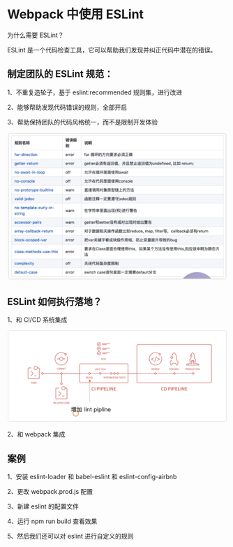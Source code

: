 # Webpack 中使用 ESLint

为什么需要 ESLint？

ESLint 是一个代码检查工具，它可以帮助我们发现并纠正代码中潜在的错误。

## 制定团队的 ESLint 规范：

1、不重复造轮子，基于 eslint:recommended 规则集，进行改进

2、能够帮助发现代码错误的规则，全部开启

3、帮助保持团队的代码风格统一，而不是限制开发体验

![](../README_files/iShot_2023-08-08_15.00.35.png)

## ESLint 如何执行落地？

1、和 CI/CD 系统集成

![](../README_files/iShot_2023-08-08_15.04.36.png)

2、和 webpack 集成

## 案例

1、安装 eslint-loader 和 babel-eslint 和 eslint-config-airbnb

2、更改 webpack.prod.js 配置

3、新建 eslint 的配置文件

4、运行 npm run build 查看效果

5、然后我们还可以对 eslint 进行自定义的规则